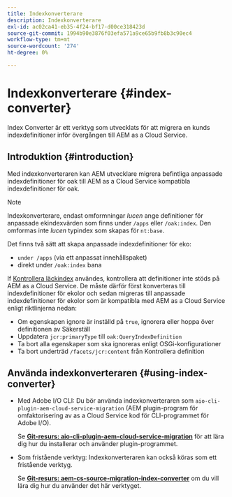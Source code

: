 ```yaml
---
title: Indexkonverterare
description: Indexkonverterare
exl-id: ac02ca41-eb35-4f24-bf17-d00ce318423d
source-git-commit: 1994b90e3876f03efa571a9ce65b9fb8b3c90ec4
workflow-type: tm+mt
source-wordcount: '274'
ht-degree: 0%

---
```


# Indexkonverterare {#index-converter}

Index Converter är ett verktyg som utvecklats för att migrera en kunds indexdefinitioner inför övergången till AEM as a Cloud Service.

## Introduktion {#introduction}

Med indexkonverteraren kan AEM utvecklare migrera befintliga anpassade indexdefinitioner för oak till AEM as a Cloud Service kompatibla indexdefinitioner för oak.

>[!NOTE]
>Indexkonverterare, endast omformningar *lucen* ange definitioner för anpassade ekindexvärden som finns under `/apps` eller `/oak:index`. Den omformas inte *lucen* typindex som skapas för `nt:base`.

Det finns två sätt att skapa anpassade indexdefinitioner för eko:

* `under /apps` (via ett anpassat innehållspaket)
* direkt under `/oak:index` bana

If [Kontrollera läckindex](https://adobe-consulting-services.github.io/acs-aem-commons/features/ensure-oak-index/index.html) användes, kontrollera att definitioner inte stöds på AEM as a Cloud Service. De måste därför först konverteras till indexdefinitioner för ekolor och sedan migreras till anpassade indexdefinitioner för ekolor som är kompatibla med AEM as a Cloud Service enligt riktlinjerna nedan:

* Om egenskapen ignore är inställd på `true`, ignorera eller hoppa över definitionen av Säkerställ
* Uppdatera `jcr:primaryType` till `oak:QueryIndexDefinition`
* Ta bort alla egenskaper som ska ignoreras enligt OSGi-konfigurationer
* Ta bort underträd `/facets/jcr:content` från Kontrollera definition

## Använda indexkonverteraren {#using-index-converter}

* Med Adobe I/O CLI: Du bör använda indexkonverteraren som `aio-cli-plugin-aem-cloud-service-migration` (AEM plugin-program för omfaktorisering av as a Cloud Service kod för CLI-programmet för Adobe I/O).

  Se **[Git-resurs: aio-cli-plugin-aem-cloud-service-migration](https://github.com/adobe/aio-cli-plugin-aem-cloud-service-migration#introduction)** för att lära dig hur du installerar och använder plugin-programmet.

* Som fristående verktyg: Indexkonverteraren kan också köras som ett fristående verktyg.

  Se **[Git-resurs: aem-cs-source-migration-index-converter](https://github.com/adobe/aem-cloud-service-source-migration/tree/master/packages/index-converter)** om du vill lära dig hur du använder det här verktyget.
